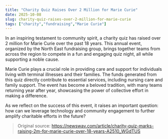 ```yaml
---
title: "Charity Quiz Raises Over 2 Million for Marie Curie"
date: 2025-10-08
slug: charity-quiz-raises-over-2-million-for-marie-curie
tags: ["charity","fundraising","Marie Curie"]
---
```


In an inspiring testament to community spirit, a charity quiz has raised over 2 million for Marie Curie over the past 18 years. This annual event, organized by the North East fundraising group, brings together teams from across the region to compete in a fun and engaging quiz night, all while supporting a noble cause.

Marie Curie plays a crucial role in providing care and support for individuals living with terminal illnesses and their families. The funds generated from this quiz directly contribute to essential services, including nursing care and family support. The event has become a beloved tradition, with many teams returning year after year, showcasing the power of collective effort in making a difference.

As we reflect on the success of this event, it raises an important question: how can we leverage technology and community engagement to further amplify charitable efforts in the future?
> Original source: https://newswav.com/article/charity-quiz-marks-raising-2m-for-marie-curie-over-18-years-A2510_WGdTUS